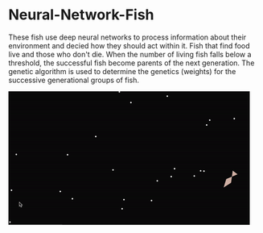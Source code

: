# Neural-Network-Fish
These fish use deep neural networks to process information about their environment and decied how they should act within it. Fish that find food live and those who don't die. When the number of living fish falls below a threshold, the successful fish become parents of the next generation. The genetic algorithm is used to determine the genetics (weights) for the successive generational groups of fish. 

![](https://github.com/lnerenbergdev/neural-network-fish/blob/master/neural-network-fish-demo.gif)

